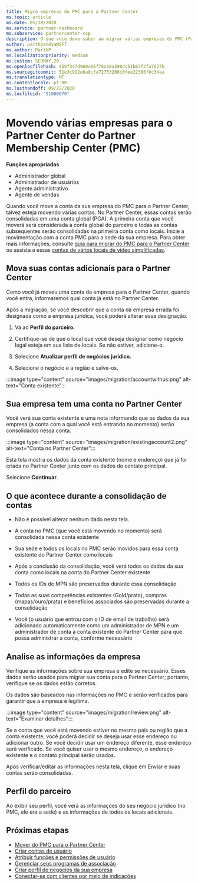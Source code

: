 ```yaml
---
title: Migre empresas do PMC para o Partner Center
ms.topic: article
ms.date: 05/18/2020
ms.service: partner-dashboard
ms.subservice: partnercenter-csp
description: O que você deve saber ao migrar várias empresas do PMC (Partner Membership Center) para o Partner Center e consolidá-las em uma conta global de parceiro.
author: parthpandyaMSFT
ms.author: ParthP
ms.localizationpriority: medium
ms.custom: SEOMAY.20
ms.openlocfilehash: 459f347d960a06f78a30a398dc51b67f2fa7d27b
ms.sourcegitcommit: 51e3c912eba8cfa72733206c0fee22386fbc34aa
ms.translationtype: MT
ms.contentlocale: pt-BR
ms.lasthandoff: 09/22/2020
ms.locfileid: "91000070"
---
```

# <a name="moving-multiple-companies-to-partner-center-from-partner-membership-center-pmc"></a>Movendo várias empresas para o Partner Center do Partner Membership Center (PMC)

**Funções apropriadas**

- Administrador global
- Administrador de usuários
- Agente administrativo
- Agente de vendas

Quando você move a conta da sua empresa do PMC para o Partner Center, talvez esteja movendo várias contas. No Partner Center, essas contas serão consolidadas em uma conta global (PGA). A primeira conta que você moverá será considerada a conta global do parceiro e todas as contas subsequentes serão consolidadas na primeira conta como locais. Inicie a movimentação com a conta PMC para a sede da sua empresa. Para obter mais informações, consulte [guia para migrar do PMC para o Partner Center](guide-to-migration.md) ou assista a essas [contas de vários locais de vídeo simplificadas](https://vimeo.com/290335248).

## <a name="move-your-additional-accounts-into-partner-center"></a>Mova suas contas adicionais para o Partner Center

Como você já moveu uma conta da empresa para o Partner Center, quando você entra, informaremos qual conta já está no Partner Center.

Após a migração, se você descobrir que a conta da empresa errada foi designada como a empresa jurídica, você poderá alterar essa designação.

1. Vá ao **Perfil do parceiro.**

2. Certifique-se de que o local que você deseja designar como negócio legal esteja em sua lista de locais. Se não estiver, adicione-o.

3. Selecione **Atualizar perfil de negócios jurídico.**

4. Selecione o negócio e a região e salve-os.

:::image type="content" source="images/migration/accountwithus.png" alt-text="Conta existente":::

## <a name="your-company-has-an-account-in-partner-center"></a>Sua empresa tem uma conta no Partner Center

Você verá sua conta existente e uma nota informando que os dados da sua empresa (a conta com a qual você está entrando no momento) serão consolidados nessa conta.

:::image type="content" source="images/migration/existingaccount2.png" alt-text="Conta no Partner Center":::

Esta tela mostra os dados da conta existente (nome e endereço) que já foi criada no Partner Center junto com os dados do contato principal.

Selecione **Continuar**.

## <a name="what-happens-during-consolidation-of-accounts"></a>O que acontece durante a consolidação de contas

- Não é possível alterar nenhum dado nesta tela.

- A conta no PMC (que você está movendo no momento) será consolidada nessa conta existente

- Sua sede e todos os locais no PMC serão movidos para essa conta existente do Partner Center como locais

- Após a conclusão da consolidação, você verá todos os dados da sua conta como locais na conta do Partner Center existente

- Todos os IDs de MPN são preservados durante essa consolidação

- Todas as suas competências existentes (Gold/prata), compras (mapas/ouro/prata) e benefícios associados são preservadas durante a consolidação

- Você (o usuário que entrou com o ID de email de trabalho) será adicionado automaticamente como um administrador de MPN e um administrador de conta à conta existente do Partner Center para que possa administrar a conta, conforme necessário

## <a name="review-your-company-information"></a>Analise as informações da empresa

Verifique as informações sobre sua empresa e edite se necessário.  Esses dados serão usados para migrar sua conta para o Partner Center; portanto, verifique se os dados estão corretos.

Os dados são baseados nas informações no PMC e serão verificados para garantir que a empresa é legítima.


:::image type="content" source="images/migration/review.png" alt-text="Examinar detalhes":::

Se a conta que você está movendo estiver no mesmo país ou região que a conta existente, você poderá decidir se deseja usar esse endereço ou adicionar outro. Se você decidir usar um endereço diferente, esse endereço será verificado. Se você quiser usar o mesmo endereço, o endereço existente e o contato principal serão usados.

Após verificar/editar as informações nesta tela, clique em Enviar e suas contas serão consolidadas.

## <a name="partner-profile"></a>Perfil do parceiro

Ao exibir seu perfil, você verá as informações do seu negócio jurídico (no PMC, ele era a sede) e as informações de todos os locais adicionais.

## <a name="next-steps"></a>Próximas etapas

- [Mover do PMC para o Partner Center](move-pmc-pc-map.md)
- [Criar contas de usuário](create-user-accounts-and-set-permissions.md)
- [Atribuir funções e permissões de usuário](permissions-overview.md)
- [Gerenciar seus programas de associação](renew-mpn-offers.md)
- [Criar perfil de negócios da sua empresa](create-a-marketing-profile.md)
- [Conectar-se com clientes por meio de indicações](manage-leads.md)
